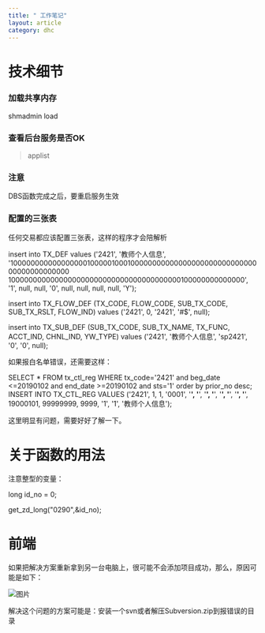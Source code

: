 ```yaml
---
title: " 工作笔记"
layout: article
category: dhc
---
```



# 技术细节

### 加载共享内存

shmadmin load



### 查看后台服务是否OK

> applist

### 注意

DBS函数完成之后，要重启服务生效


### 配置的三张表

任何交易都应该配置三张表，这样的程序才会陪解析


insert into TX_DEF  values ('2421', '教师个人信息', '100000000000000000100000100010000000000000000000000000000000000000000000
1000000000000000000000000000000000000000100000000000000', '1', null, null, '0', null, null, null, null, 'Y');

insert into TX_FLOW_DEF (TX_CODE, FLOW_CODE, SUB_TX_CODE, SUB_TX_RSLT, FLOW_IND) values ('2421', 0, '2421', '#$', null);

insert into TX_SUB_DEF (SUB_TX_CODE, SUB_TX_NAME, TX_FUNC, ACCT_IND, CHNL_IND, YW_TYPE) values ('2421', '教师个人信息', 'sp2421', '0', '0', null);

如果报白名单错误，还需要这样：

SELECT * FROM tx_ctl_reg WHERE  tx_code='2421' and beg_date <=20190102 and end_date >=20190102 and sts='1' order by prior_no desc;
INSERT INTO TX_CTL_REG  VALUES ('2421', 1, 1, '0001', '****', '****', '****', '****', '****', '****', '****', '****', 19000101, 99999999, 9999, '1', '1', '教师个人信息');

这里明显有问题，需要好好了解一下。



# 关于函数的用法

注意整型的变量：

  long id_no = 0;

  get_zd_long("0290",&id_no);




# 前端

如果把解决方案重新拿到另一台电脑上，很可能不会添加项目成功，那么，原因可能是如下：

![图片](http://ww4.sinaimg.cn/mw690/a865ffcbjw1f7dtlb3ktnj20df05fq3g.jpg)

解决这个问题的方案可能是：安装一个svn或者解压Subversion.zip到报错误的目录


